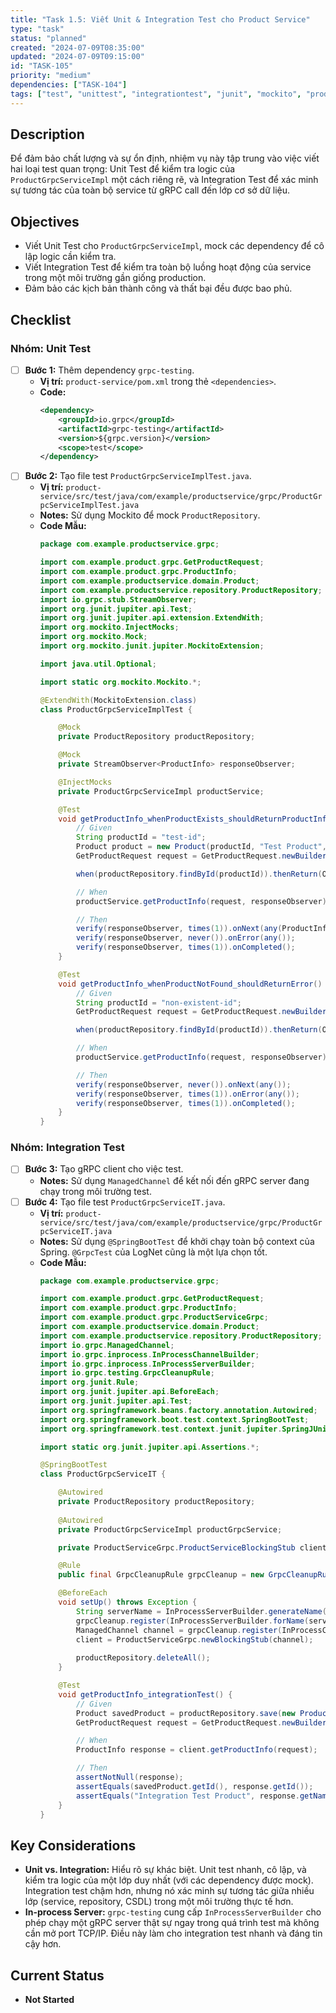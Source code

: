 ```yaml
---
title: "Task 1.5: Viết Unit & Integration Test cho Product Service"
type: "task"
status: "planned"
created: "2024-07-09T08:35:00"
updated: "2024-07-09T09:15:00"
id: "TASK-105"
priority: "medium"
dependencies: ["TASK-104"]
tags: ["test", "unittest", "integrationtest", "junit", "mockito", "product-service"]
---
```


## Description
Để đảm bảo chất lượng và sự ổn định, nhiệm vụ này tập trung vào việc viết hai loại test quan trọng: Unit Test để kiểm tra logic của `ProductGrpcServiceImpl` một cách riêng rẽ, và Integration Test để xác minh sự tương tác của toàn bộ service từ gRPC call đến lớp cơ sở dữ liệu.

## Objectives
- Viết Unit Test cho `ProductGrpcServiceImpl`, mock các dependency để cô lập logic cần kiểm tra.
- Viết Integration Test để kiểm tra toàn bộ luồng hoạt động của service trong một môi trường gần giống production.
- Đảm bảo các kịch bản thành công và thất bại đều được bao phủ.

## Checklist

### Nhóm: Unit Test
- [ ] **Bước 1:** Thêm dependency `grpc-testing`.
    - **Vị trí:** `product-service/pom.xml` trong thẻ `<dependencies>`.
    - **Code:**
      ```xml
      <dependency>
          <groupId>io.grpc</groupId>
          <artifactId>grpc-testing</artifactId>
          <version>${grpc.version}</version>
          <scope>test</scope>
      </dependency>
      ```
- [ ] **Bước 2:** Tạo file test `ProductGrpcServiceImplTest.java`.
    - **Vị trí:** `product-service/src/test/java/com/example/productservice/grpc/ProductGrpcServiceImplTest.java`
    - **Notes:** Sử dụng Mockito để mock `ProductRepository`.
    - **Code Mẫu:**
      ```java
      package com.example.productservice.grpc;

      import com.example.product.grpc.GetProductRequest;
      import com.example.product.grpc.ProductInfo;
      import com.example.productservice.domain.Product;
      import com.example.productservice.repository.ProductRepository;
      import io.grpc.stub.StreamObserver;
      import org.junit.jupiter.api.Test;
      import org.junit.jupiter.api.extension.ExtendWith;
      import org.mockito.InjectMocks;
      import org.mockito.Mock;
      import org.mockito.junit.jupiter.MockitoExtension;

      import java.util.Optional;

      import static org.mockito.Mockito.*;

      @ExtendWith(MockitoExtension.class)
      class ProductGrpcServiceImplTest {

          @Mock
          private ProductRepository productRepository;

          @Mock
          private StreamObserver<ProductInfo> responseObserver;

          @InjectMocks
          private ProductGrpcServiceImpl productService;

          @Test
          void getProductInfo_whenProductExists_shouldReturnProductInfo() {
              // Given
              String productId = "test-id";
              Product product = new Product(productId, "Test Product", "Desc", 100.0, 10);
              GetProductRequest request = GetProductRequest.newBuilder().setProductId(productId).build();

              when(productRepository.findById(productId)).thenReturn(Optional.of(product));

              // When
              productService.getProductInfo(request, responseObserver);

              // Then
              verify(responseObserver, times(1)).onNext(any(ProductInfo.class));
              verify(responseObserver, never()).onError(any());
              verify(responseObserver, times(1)).onCompleted();
          }

          @Test
          void getProductInfo_whenProductNotFound_shouldReturnError() {
              // Given
              String productId = "non-existent-id";
              GetProductRequest request = GetProductRequest.newBuilder().setProductId(productId).build();

              when(productRepository.findById(productId)).thenReturn(Optional.empty());

              // When
              productService.getProductInfo(request, responseObserver);

              // Then
              verify(responseObserver, never()).onNext(any());
              verify(responseObserver, times(1)).onError(any());
              verify(responseObserver, times(1)).onCompleted();
          }
      }
      ```

### Nhóm: Integration Test
- [ ] **Bước 3:** Tạo gRPC client cho việc test.
    - **Notes:** Sử dụng `ManagedChannel` để kết nối đến gRPC server đang chạy trong môi trường test.
- [ ] **Bước 4:** Tạo file test `ProductGrpcServiceIT.java`.
    - **Vị trí:** `product-service/src/test/java/com/example/productservice/grpc/ProductGrpcServiceIT.java`
    - **Notes:** Sử dụng `@SpringBootTest` để khởi chạy toàn bộ context của Spring. `@GrpcTest` của LogNet cũng là một lựa chọn tốt.
    - **Code Mẫu:**
      ```java
      package com.example.productservice.grpc;

      import com.example.product.grpc.GetProductRequest;
      import com.example.product.grpc.ProductInfo;
      import com.example.product.grpc.ProductServiceGrpc;
      import com.example.productservice.domain.Product;
      import com.example.productservice.repository.ProductRepository;
      import io.grpc.ManagedChannel;
      import io.grpc.inprocess.InProcessChannelBuilder;
      import io.grpc.inprocess.InProcessServerBuilder;
      import io.grpc.testing.GrpcCleanupRule;
      import org.junit.Rule;
      import org.junit.jupiter.api.BeforeEach;
      import org.junit.jupiter.api.Test;
      import org.springframework.beans.factory.annotation.Autowired;
      import org.springframework.boot.test.context.SpringBootTest;
      import org.springframework.test.context.junit.jupiter.SpringJUnitConfig;

      import static org.junit.jupiter.api.Assertions.*;

      @SpringBootTest
      class ProductGrpcServiceIT {

          @Autowired
          private ProductRepository productRepository;
          
          @Autowired
          private ProductGrpcServiceImpl productGrpcService;

          private ProductServiceGrpc.ProductServiceBlockingStub client;

          @Rule
          public final GrpcCleanupRule grpcCleanup = new GrpcCleanupRule();

          @BeforeEach
          void setUp() throws Exception {
              String serverName = InProcessServerBuilder.generateName();
              grpcCleanup.register(InProcessServerBuilder.forName(serverName).directExecutor().addService(productGrpcService).build().start());
              ManagedChannel channel = grpcCleanup.register(InProcessChannelBuilder.forName(serverName).directExecutor().build());
              client = ProductServiceGrpc.newBlockingStub(channel);
              
              productRepository.deleteAll();
          }

          @Test
          void getProductInfo_integrationTest() {
              // Given
              Product savedProduct = productRepository.save(new Product(null, "Integration Test Product", "Desc", 150.0, 50));
              GetProductRequest request = GetProductRequest.newBuilder().setProductId(savedProduct.getId()).build();

              // When
              ProductInfo response = client.getProductInfo(request);

              // Then
              assertNotNull(response);
              assertEquals(savedProduct.getId(), response.getId());
              assertEquals("Integration Test Product", response.getName());
          }
      }
      ```

## Key Considerations
- **Unit vs. Integration:** Hiểu rõ sự khác biệt. Unit test nhanh, cô lập, và kiểm tra logic của một lớp duy nhất (với các dependency được mock). Integration test chậm hơn, nhưng nó xác minh sự tương tác giữa nhiều lớp (service, repository, CSDL) trong một môi trường thực tế hơn.
- **In-process Server:** `grpc-testing` cung cấp `InProcessServerBuilder` cho phép chạy một gRPC server thật sự ngay trong quá trình test mà không cần mở port TCP/IP. Điều này làm cho integration test nhanh và đáng tin cậy hơn.

## Current Status
- **Not Started** 